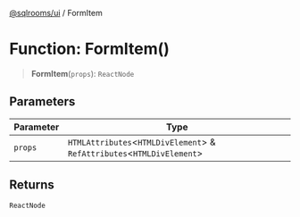 [@sqlrooms/ui](../index.md) / FormItem

# Function: FormItem()

> **FormItem**(`props`): `ReactNode`

## Parameters

| Parameter | Type |
| ------ | ------ |
| `props` | `HTMLAttributes`\<`HTMLDivElement`\> & `RefAttributes`\<`HTMLDivElement`\> |

## Returns

`ReactNode`
